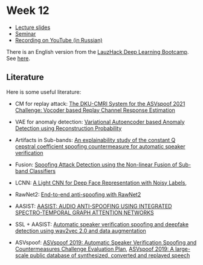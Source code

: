 # Week 12

- [Lecture slides](https://docs.google.com/presentation/d/1RaGjc9JqDTyibkh8hqIemJYtj2ckCXYlPG7345Xqakw/edit?usp=sharing)
- [Seminar](Seminar_AntiSpoofing.ipynb)
- [Recording on YouTube (in Russian)]()

There is an English version from the [LauzHack Deep Learning Bootcamp](https://github.com/LauzHack/deep-learning-bootcamp). See [here](https://youtu.be/oim5h1_4T5I).

## Literature

Here is some useful literature:

- CM for replay attack: [The DKU-CMRI System for the ASVspoof 2021 Challenge: Vocoder based Replay Channel Response Estimation](https://www.isca-speech.org/archive/pdfs/asvspoof_2021/wang21_asvspoof.pdf)

- VAE for anomaly detection: [Variational Autoencoder based Anomaly Detection using Reconstruction Probability](http://dm.snu.ac.kr/static/docs/TR/SNUDM-TR-2015-03.pdf)

- Artifacts in Sub-bands: [An explainability study of the constant Q cepstral coefficient spoofing countermeasure for automatic speaker verification](https://www.isca-speech.org/archive/pdfs/odyssey_2020/tak20_odyssey.pdf)

- Fusion: [Spoofing Attack Detection using the Non-linear Fusion of Sub-band Classifiers](https://arxiv.org/abs/2005.10393)

- LCNN: [A Light CNN for Deep Face Representation with Noisy Labels](https://arxiv.org/abs/1511.02683),

- RawNet2: [End-to-end anti-spoofing with RawNet2](https://arxiv.org/abs/2011.01108)

- AASIST: [AASIST: AUDIO ANTI-SPOOFING USING INTEGRATED SPECTRO-TEMPORAL GRAPH ATTENTION NETWORKS](https://arxiv.org/pdf/2110.01200.pdf)

- SSL + AASIST: [Automatic speaker verification spoofing and deepfake detection using wav2vec 2.0 and data augmentation](https://arxiv.org/pdf/2202.12233)

- ASVspoof: [ASVspoof 2019: Automatic Speaker Verification Spoofing and Countermeasures Challenge Evaluation Plan](https://www.asvspoof.org/asvspoof2019/asvspoof2019_evaluation_plan.pdf), [ASVspoof 2019: A large-scale public database of synthesized, converted and replayed speech](https://arxiv.org/pdf/1911.01601.pdf)
